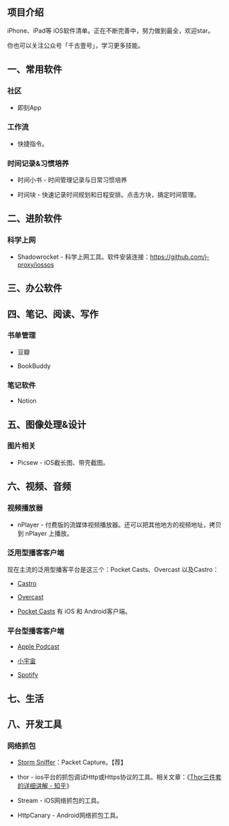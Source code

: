 

## 项目介绍

iPhone、iPad等 iOS软件清单。正在不断完善中，努力做到最全，欢迎star。

你也可以关注公众号「千古壹号」，学习更多技能。

## 一、常用软件

### 社区

- 即刻App


### 工作流

- 快捷指令。

### 时间记录&习惯培养

- 时间小书 - 时间管理记录与日常习惯培养

- 时间块 - 快速记录时间规划和日程安排。点击方块，搞定时间管理。

## 二、进阶软件

### 科学上网

- Shadowrocket - 科学上网工具。软件安装连接：<https://github.com/j-proxy/iossos>

## 三、办公软件

## 四、笔记、阅读、写作


### 书单管理

- 豆瓣

- BookBuddy

### 笔记软件

- Notion

## 五、图像处理&设计

### 图片相关

- Picsew - iOS截长图、带壳截图。

## 六、视频、音频

### 视频播放器

- nPlayer - 付费版的流媒体视频播放器。还可以把其他地方的视频地址，拷贝到 nPlayer 上播放。

### 泛用型播客客户端

现在主流的泛用型播客平台是这三个：Pocket Casts、Overcast 以及Castro：

- [Castro](https://castro.fm/)

- [Overcast](https://overcast.fm/)

- [Pocket Casts](https://www.pocketcasts.com/) 有 iOS 和 Android客户端。


### 平台型播客客户端

- [Apple Podcast](https://apps.apple.com/cn/app/apple-podcasts/id525463029)

- [小宇宙](https://www.xiaoyuzhoufm.com/)

- [Spotify](https://www.spotify.com/)

## 七、生活

## 八、开发工具

### 网络抓包

- [Storm Sniffer](https://apps.apple.com/us/app/storm-sniffer-packet-capture/id1610958307)：Packet Capture。【荐】

- thor - ios平台的抓包调试Http或Https协议的工具。相关文章：《[Thor三件套的详细讲解 - 知乎](https://zhuanlan.zhihu.com/p/91775490)》

- Stream - iOS网络抓包的工具。


- HttpCanary - Android网络抓包工具。
